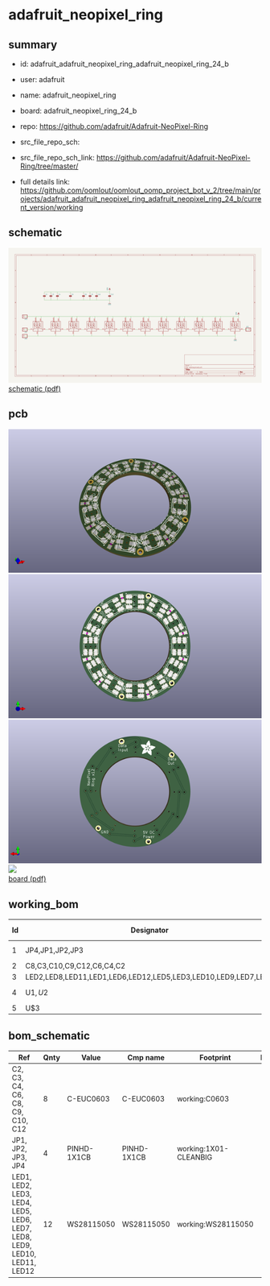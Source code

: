 # adafruit_neopixel_ring
 
## summary 
* id: adafruit_adafruit_neopixel_ring_adafruit_neopixel_ring_24_b
* user: adafruit
* name: adafruit_neopixel_ring
* board: adafruit_neopixel_ring_24_b
* repo: https://github.com/adafruit/Adafruit-NeoPixel-Ring



* src_file_repo_sch: 
* src_file_repo_sch_link: https://github.com/adafruit/Adafruit-NeoPixel-Ring/tree/master/
* full details link: https://github.com/oomlout/oomlout_oomp_project_bot_v_2/tree/main/projects/adafruit_adafruit_neopixel_ring_adafruit_neopixel_ring_24_b/current_version/working  

## schematic  
![](working_schematic_600.png)  
[schematic (pdf)](working_schematic.pdf)  

## pcb  
![](working_3d_600.png) 
![](working_3d_front_600.png)  
![](working_3d_back_600.png)  
![](working_600.png)  
[board (pdf)](working.pdf)  

## working_bom
| Id | Designator | Footprint | Quantity | Designation | Supplier and ref |  | None | 
| --- | --- | --- | --- | --- | --- | --- | --- | 
| 1 | JP4,JP1,JP2,JP3 | 1X01-CLEANBIG | 4 |  |  |  | [''] | 
| 2 | C8,C3,C10,C9,C12,C6,C4,C2 | C0603 | 8 |  |  |  | [''] | 
| 3 | LED2,LED8,LED11,LED1,LED6,LED12,LED5,LED3,LED10,LED9,LED7,LED4 | WS28115050 | 12 | WS28115050 |  |  | [''] | 
| 4 | U$1,U$2 | GUIDE-STAR-12 | 2 |  |  |  | [''] | 
| 5 | U$3 | ADAFRUIT_5MM | 1 |  |  |  | [''] | 


## bom_schematic
| Ref | Qnty | Value | Cmp name | Footprint | Description | Vendor | DNP | 
| --- | --- | --- | --- | --- | --- | --- | --- | 
| C2, C3, C4, C6, C8, C9, C10, C12 | 8 | C-EUC0603 | C-EUC0603 | working:C0603 |  |  |  | 
| JP1, JP2, JP3, JP4 | 4 | PINHD-1X1CB | PINHD-1X1CB | working:1X01-CLEANBIG |  |  |  | 
| LED1, LED2, LED3, LED4, LED5, LED6, LED7, LED8, LED9, LED10, LED11, LED12 | 12 | WS28115050 | WS28115050 | working:WS28115050 |  |  |  | 



